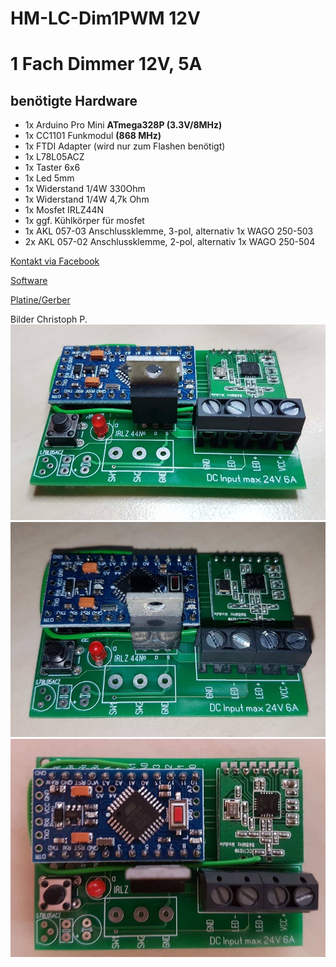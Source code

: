 # HM-LC-Dim1PWM 12V
# 1 Fach Dimmer 12V, 5A

## benötigte Hardware
* 1x Arduino Pro Mini **ATmega328P (3.3V/8MHz)**
* 1x CC1101 Funkmodul **(868 MHz)**
* 1x FTDI Adapter (wird nur zum Flashen benötigt)
* 1x L78L05ACZ
* 1x Taster 6x6
* 1x Led 5mm
* 1x Widerstand 1/4W 330Ohm
* 1x Widerstand 1/4W 4,7k Ohm
* 1x Mosfet IRLZ44N 
* 1x ggf. Kühlkörper für mosfet
* 1x AKL 057-03 Anschlussklemme, 3-pol, alternativ 1x WAGO 250-503
* 2x AKL 057-02 Anschlussklemme, 2-pol, alternativ 1x WAGO 250-504

[Kontakt via Facebook](https://www.facebook.com/ronny.thomas.83)

[Software](https://github.com/pa-pa/AskSinPP/tree/master/examples/HM-LC-Dim1PWM-CV)

[Platine/Gerber](https://github.com/ronnythomas/HM-LC-Dim1PWM-12V-V1.5/tree/master/Gerber)


Bilder Christoph P.
![complete](Images/1.jpg)
![complete](Images/2.jpg)
![complete](Images/3.jpg)

